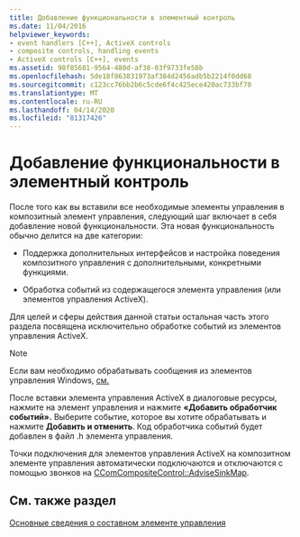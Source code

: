 ```yaml
---
title: Добавление функциональности в элементный контроль
ms.date: 11/04/2016
helpviewer_keywords:
- event handlers [C++], ActiveX controls
- composite controls, handling events
- ActiveX controls [C++], events
ms.assetid: 98f85681-9564-480d-af38-03f9733fe58b
ms.openlocfilehash: 5de18f863831973af384d2456adb5b2214f0dd68
ms.sourcegitcommit: c123cc76bb2b6c5cde6f4c425ece420ac733bf70
ms.translationtype: MT
ms.contentlocale: ru-RU
ms.lasthandoff: 04/14/2020
ms.locfileid: "81317426"
---
```

# <a name="adding-functionality-to-the-composite-control"></a>Добавление функциональности в элементный контроль

После того как вы вставили все необходимые элементы управления в композитный элемент управления, следующий шаг включает в себя добавление новой функциональности. Эта новая функциональность обычно делится на две категории:

- Поддержка дополнительных интерфейсов и настройка поведения композитного управления с дополнительными, конкретными функциями.

- Обработка событий из содержащегося элемента управления (или элементов управления ActiveX).

Для целей и сферы действия данной статьи остальная часть этого раздела посвящена исключительно обработке событий из элементов управления ActiveX.

> [!NOTE]
> Если вам необходимо обрабатывать сообщения из элементов управления Windows, [см.](../atl/implementing-a-window.md)

После вставки элемента управления ActiveX в диалоговые ресурсы, нажмите на элемент управления и нажмите **«Добавить обработчик событий».** Выберите событие, которое вы хотите обрабатывать и нажмите **Добавить и отменить**. Код обработчика событий будет добавлен в файл .h элемента управления.

Точки подключения для элементов управления ActiveX на композитном элементе управления автоматически подключаются и отключаются с помощью звонков на [CComCompositeControl::AdviseSinkMap](../atl/reference/ccomcompositecontrol-class.md#advisesinkmap).

## <a name="see-also"></a>См. также раздел

[Основные сведения о составном элементе управления](../atl/atl-composite-control-fundamentals.md)
